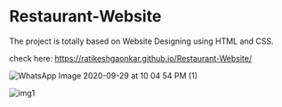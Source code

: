 # Restaurant-Website
The project is totally based on Website Designing using HTML and CSS.

check here: https://ratikeshgaonkar.github.io/Restaurant-Website/


![WhatsApp Image 2020-09-29 at 10 04 54 PM (1)](https://user-images.githubusercontent.com/56445581/94588176-3826f700-02a1-11eb-9a00-181f63613291.jpeg)



![img1](https://user-images.githubusercontent.com/56445581/94588337-64427800-02a1-11eb-81fa-dde5a8491cdb.jpeg)




